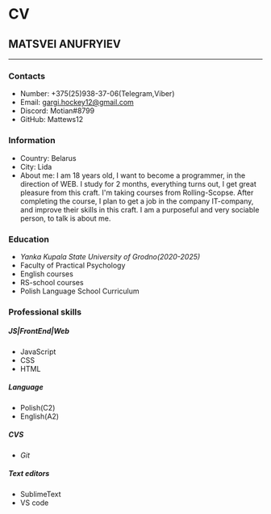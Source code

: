 # CV
## MATSVEI ANUFRYIEV 
-----------------------
### Contacts
* Number: +375(25)938-37-06(Telegram,Viber)
* Email: gargi.hockey12@gmail.com
* Discord: Motian#8799
* GitHub: Mattews12 

### Information
* Country: Belarus
* Сity: Lida
* About me:
 I am 18 years old, I want to become a programmer, in the direction
 of WEB.
 I study for 2 months, everything turns out, I get great pleasure from this craft.
 I'm taking courses from Rolling-Scopse.
 After completing the course, I plan to get a job in the company  IT-company, and improve their skills in this craft.
 I am a purposeful and very sociable person, to talk is about me.

### Education
 * _Yanka Kupala State University of Grodno(2020-2025)_
 * Faculty of Practical Psychology 
 * English courses
 * RS-school courses
 * Polish Language School Curriculum
### Professional skills
##### JS|FrontEnd|Web
* JavaScript
* CSS
* HTML

##### Language 
* Polish(C2)
* English(A2)

##### СVS
* _Git_

##### Text editors
* SublimeText
* VS code

 



